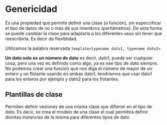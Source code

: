 # Genericidad

Es una propiedad que permite definir una clase (o función), sin especcificar el tipo de datos de no o más de sus miembros (parñámetros). De esta forma se puede cambiar la clase para adaptarla a los diferentes usos sin tener que reescribirla. Es decir da flexiblidad.

Utilizamos la palabra reservada ```template<typename dato1, typename dato2>```

**Un dato solo es un número de dato**  es decir, dato1, puede ser cualquier cosa, pero una vez es definido como algo, ya es ese tipo de dato siempre. No podemos crear una función que nos diga el número de mayor de un entero y un flotante usando en ambas dato1, tendriamos que usar dato1 para los enteros por ejemplo y dato2 para los flotantes.


## Plantillas de clase

Permiten definir vesiones de una misma clase que difieren en el tipo de dato. Es decir, se crea el modelo de una clase el cual permitirá definir disintas instancias de la misma para diferentes tipos de dato